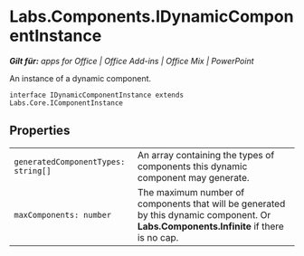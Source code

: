 
# Labs.Components.IDynamicComponentInstance

 _**Gilt für:** apps for Office | Office Add-ins | Office Mix | PowerPoint_

An instance of a dynamic component.

```
interface IDynamicComponentInstance extends Labs.Core.IComponentInstance
```


## Properties


|||
|:-----|:-----|
| `generatedComponentTypes: string[]`|An array containing the types of components this dynamic component may generate.|
| `maxComponents: number`|The maximum number of components that will be generated by this dynamic component. Or  **Labs.Components.Infinite** if there is no cap.|

